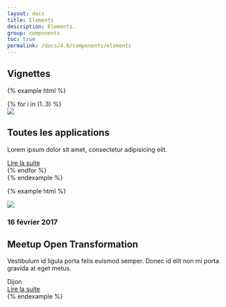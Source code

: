 ```yaml
---
layout: docs
title: Elements
description: Elements.
group: components
toc: true
permalink: /docs/4.0/components/elements
---
```


## Vignettes

{% example html %}
<div class="row">
  {% for i in (1..3) %}
  <div class="col-md-4">
    <div>
      <img class="w-100 mb-4 rounded" src="https://dummyimage.com/308x184/000/fff" />
      <div>
        <h2 class="mb-2">Toutes les applications</h2>
        <p>Lorem ipsum dolor sit amet, consectetur adipisicing elit.</p>
        <a href="#" class="btn btn-link">Lire la suite <i class="icons-arrow-next icon-size-x5 ml-2"></i></a>
      </div>
    </div>
  </div>
  {% endfor %}
</div>
{% endexample %}

{% example html %}
<div class="background-light">
  <div class="row">
    <div class="col-12 col-md-6">
      <img class="w-100" src="https://dummyimage.com/640x383/000/fff" />
    </div>
    <div class="col-12 col-md-6">
      <div class="gy-md-5 gr-md-5">
        <h3 class="text-sm text-uppercase">16 février 2017</h3>
        <h2 class="display-2">Meetup Open Transformation</h2>
        <p class="mb-3">Vestibulum id ligula porta felis euismod semper. Donec id elit non mi porta gravida at eget metus.</p>
        <div class="mb-3">Dijon</div>
        <a href="#" class="btn btn-link">Lire la suite <i class="icons-arrow-next icon-size-x5 ml-2"></i></a>
      </div>
    </div>
  </div>
</div>
{% endexample %}